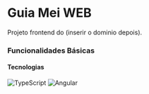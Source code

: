 # Guia Mei WEB
Projeto frontend do (inserir o dominio depois).
### Funcionalidades Básicas


#### Tecnologias 
![TypeScript](https://img.shields.io/badge/typescript-%23007ACC.svg?style=for-the-badge&logo=typescript&logoColor=white) ![Angular](https://img.shields.io/badge/angular-%23DD0031.svg?style=for-the-badge&logo=angular&logoColor=white)